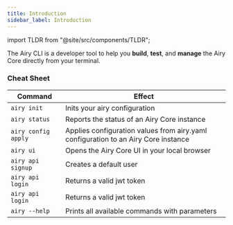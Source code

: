 ```yaml
---
title: Introduction
sidebar_label: Introduction
---
```


import TLDR from "@site/src/components/TLDR";

<TLDR>

The Airy CLI is a developer tool to help you **build**, **test**, and **manage**
the Airy Core directly from your terminal.

</TLDR>


### Cheat Sheet

| Command           | Effect                                                                               |
|-------------------|--------------------------------------------------------------------------------------|
| `airy init`         | Inits your airy configuration                                                      |
| `airy status`       | Reports the status of an Airy Core instance                                        |
| `airy config apply` | Applies configuration values from airy.yaml configuration to an Airy Core instance |
| `airy ui`           | Opens the Airy Core UI in your local browser                                       |
| `airy api signup`   | Creates a default user                                                             |
| `airy api login`    | Returns a valid jwt token                                                          |
| `airy api login`    | Returns a valid jwt token                                                          |
| `airy --help`       | Prints all available commands with parameters                                      |